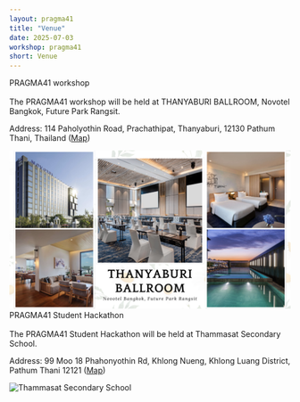 ```yaml
---
layout: pragma41
title: "Venue"
date: 2025-07-03
workshop: pragma41
short: Venue
---
```


<div class="border41">PRAGMA41 workshop</div>
<br>
The PRAGMA41 workshop will be held at THANYABURI BALLROOM, Novotel Bangkok, Future Park Rangsit.

Address: 114 Paholyothin Road, Prachathipat, Thanyaburi, 12130 Pathum Thani, Thailand (<a href="https://www.google.com/maps/place/Novotel+Bangkok+Future+Park+Rangsit/@13.9951729,100.612416,3218m/data=!3m1!1e3!4m9!3m8!1s0x30de1168e62e2101:0x9da7a57659ec3960!5m2!4m1!1i2!8m2!3d13.9950625!4d100.6167955!16s%2Fg%2F11rfmztqp9?entry=ttu&g_ep=EgoyMDI1MDgxMy4wIKXMDSoASAFQAw%3D%3D">Map</a>)<br>

<img src="https://raw.githubusercontent.com/pragmagrid/pragmagrid.github.io/refs/heads/master/images/pragma41/Pragma41_Venue.png" alt="THANYABURI BALLROOM" width="800">



<div class="border41">PRAGMA41 Student Hackathon</div>
<br>
The PRAGMA41 Student Hackathon will be held at Thammasat Secondary School.

Address: 99 Moo 18 Phahonyothin Rd, Khlong Nueng, Khlong Luang District, Pathum Thani 12121 (<a href="https://www.google.com/maps/place/Thammasat+Secondary+School+(Building+A)/@14.0779348,100.5988773,100m/data=!3m1!1e3!4m6!3m5!1s0x30e27f002174bdb3:0xf217b53be48d0a8e!8m2!3d14.0778063!4d100.5986767!16s%2Fg%2F11w7n98sts?entry=ttu&g_ep=EgoyMDI1MDgxMy4wIKXMDSoASAFQAw%3D%3D">Map</a>) <br>

<img src="https://www.salika.co/wp-content/uploads/2022/02/satit-thammasat-university-dream-school-6.webp" alt="Thammasat Secondary School" width="800"> <br>
